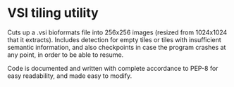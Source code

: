 # VSI tiling utility

Cuts up a .vsi bioformats file into 256x256 images (resized from 1024x1024 that it extracts).
Includes detection for empty tiles or tiles with insufficient semantic information, and
also checkpoints in case the program crashes at any point, in order to be able to resume.

Code is documented and written with complete accordance to PEP-8 for easy readability, and made easy to modify.
